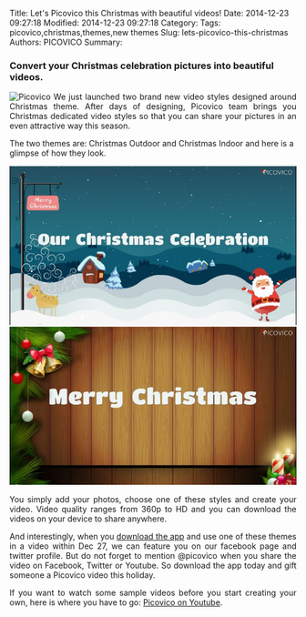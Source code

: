 Title: Let's Picovico this Christmas with beautiful videos! 
Date: 2014-12-23 09:27:18
Modified: 2014-12-23 09:27:18
Category: 
Tags: picovico,christmas,themes,new themes
Slug: lets-picovico-this-christmas
Authors: PICOVICO
Summary: 

<h3>Convert your Christmas celebration pictures into beautiful videos.</h3>
<p align="justify">
<img src="http://s3-us-west-2.amazonaws.com/pv-styles/christmas/pv_christmas_winter_themes.png" alt="Picovico" />
We just launched two brand new video styles designed around Christmas theme. After days of designing, Picovico team brings you Christmas dedicated video styles so that you can share your pictures in an even attractive way this season.</p>
The two themes are: Christmas Outdoor and Christmas Indoor and here is a glimpse of how they look.

<a href="http://youtu.be/zn12LLgGmQc" target="_blank"><img src="theme/wp-content/uploads/2014/12/Christmas-Outdoor-Screenshot.jpg" title="Picovico Christmas Outdoor Style" alt="Picovico Outdoor Christmas Video Style" /></a>
<a href="http://youtu.be/YQ-SOU7Ho44" target="_blank"><img src="theme/wp-content/uploads/2014/12/Christmas-Indoor-Screenshot.jpg" alt="Picovico Indoor Christmas Style Screenshot"/></a>

<p align="justify">You simply add your photos, choose one of these styles and create your video. Video quality ranges from 360p to HD and you can download the videos on your device to share anywhere.</p>
<p align="justify">And interestingly, when you <a href="http://goo.gl/VJbzuX">download the app</a> and use one of these themes in a video within Dec 27, we can feature you on our facebook page and twitter profile. But do not forget to mention @picovico when you share the video on Facebook, Twitter or Youtube. So download the app today and gift someone a Picovico video this holiday.</p>
<p align="justify">If you want to watch some sample videos before you start creating your own, here is where you have to go: <a href="http://goo.gl/CPrWpZ">Picovico on Youtube</a>.</p>